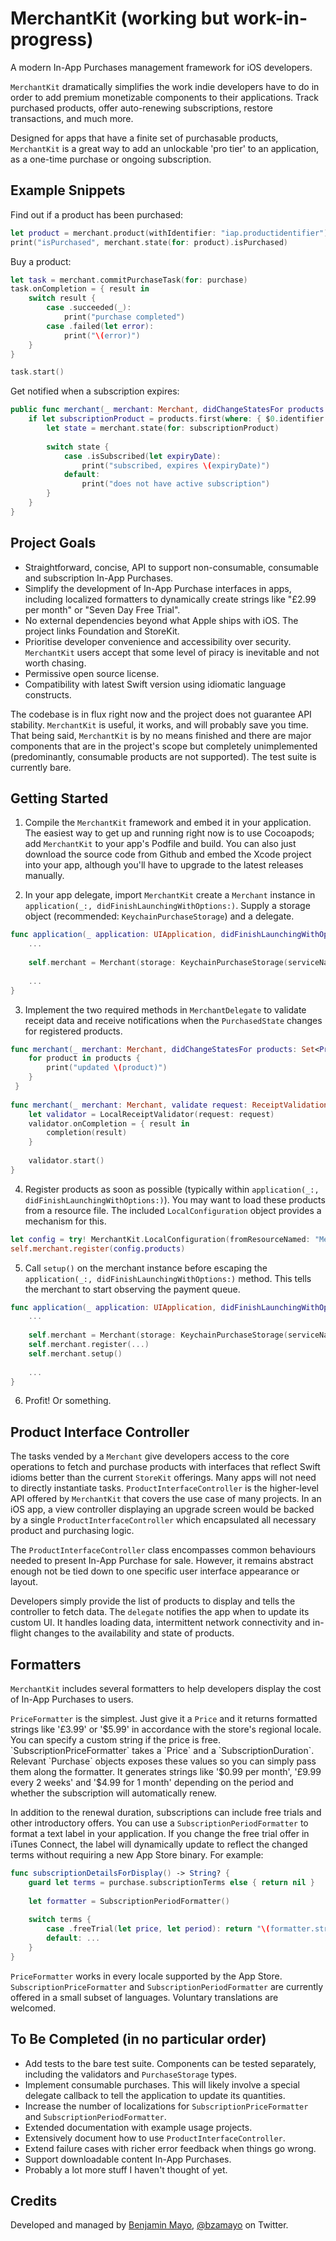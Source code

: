 # MerchantKit (working but work-in-progress)
A modern In-App Purchases management framework for iOS developers.

`MerchantKit` dramatically simplifies the work indie developers have to do in order to add premium monetizable components to their applications. Track purchased products, offer auto-renewing subscriptions, restore transactions, and much more.

Designed for apps that have a finite set of purchasable products, `MerchantKit` is a great way to add an unlockable 'pro tier' to an application, as a one-time purchase or ongoing subscription.

## Example Snippets

Find out if a product has been purchased:

```swift
let product = merchant.product(withIdentifier: "iap.productidentifier")
print("isPurchased", merchant.state(for: product).isPurchased)
```

Buy a product:

```swift
let task = merchant.commitPurchaseTask(for: purchase)
task.onCompletion = { result in 
    switch result {
        case .succeeded(_):
            print("purchase completed")
        case .failed(let error):
            print("\(error)")
    }
}

task.start()
```

Get notified when a subscription expires:

```swift
public func merchant(_ merchant: Merchant, didChangeStatesFor products: Set<Product>) {
    if let subscriptionProduct = products.first(where: { $0.identifier == "subscription.protier" }) {
        let state = merchant.state(for: subscriptionProduct)
        
        switch state {
            case .isSubscribed(let expiryDate):
                print("subscribed, expires \(expiryDate)")
            default:
                print("does not have active subscription")
        }
    }
}
```

## Project Goals

- Straightforward, concise, API to support non-consumable, consumable and subscription In-App Purchases.
- Simplify the development of In-App Purchase interfaces in apps, including localized formatters to dynamically create strings like "£2.99 per month" or "Seven Day Free Trial".
- No external dependencies beyond what Apple ships with iOS. The project links Foundation and StoreKit. 
- Prioritise developer convenience and accessibility over security. `MerchantKit` users accept that some level of piracy is inevitable and not worth chasing.
- Permissive open source license.
- Compatibility with latest Swift version using idiomatic language constructs.

The codebase is in flux right now and the project does not guarantee API stability. `MerchantKit` is useful, it works, and will probably save you time. That being said, `MerchantKit` is by no means finished and there are major components that are in the project's scope but completely unimplemented (predominantly, consumable products are not supported). The test suite is currently bare.

## Getting Started

1. Compile the `MerchantKit` framework and embed it in your application. The easiest way to get up and running right now is to use Cocoapods; add `MerchantKit` to your app's Podfile and build. You can also just download the source code from Github and embed the Xcode project into your app, although you'll have to upgrade to the latest releases manually.

2. In your app delegate, import `MerchantKit` create a `Merchant` instance in `application(_:, didFinishLaunchingWithOptions:)`. Supply a storage object (recommended: `KeychainPurchaseStorage`) and a delegate.
```swift
func application(_ application: UIApplication, didFinishLaunchingWithOptions launchOptions: [UIApplicationLaunchOptionsKey: Any]?) -> Bool {
    ...
    
    self.merchant = Merchant(storage: KeychainPurchaseStorage(serviceName: "AppName"), delegate: self)
    
    ...
}
```

3. Implement the two required methods in `MerchantDelegate` to validate receipt data and receive notifications when the `PurchasedState` changes for registered products.
```swift
func merchant(_ merchant: Merchant, didChangeStatesFor products: Set<Product>) {
    for product in products {
        print("updated \(product)")
    }
 }
    
func merchant(_ merchant: Merchant, validate request: ReceiptValidationRequest, completion: @escaping (Result<Receipt>) -> Void) {
    let validator = LocalReceiptValidator(request: request)
    validator.onCompletion = { result in
        completion(result)
    }
        
    validator.start()
}
```
4. Register products as soon as possible (typically within `application(_:, didFinishLaunchingWithOptions:)`). You may want to load these products from a resource file. The included `LocalConfiguration` object provides a mechanism for this.
```swift
let config = try! MerchantKit.LocalConfiguration(fromResourceNamed: "MerchantConfig", extension: "plist")
self.merchant.register(config.products)

```
5. Call `setup()` on the merchant instance before escaping the `application(_:, didFinishLaunchingWithOptions:)` method. This tells the merchant to start observing the payment queue.
```swift
func application(_ application: UIApplication, didFinishLaunchingWithOptions launchOptions: [UIApplicationLaunchOptionsKey: Any]?) -> Bool {
    ...
    
    self.merchant = Merchant(storage: KeychainPurchaseStorage(serviceName: "AppName"), delegate: self)    
    self.merchant.register(...)
    self.merchant.setup()
    
    ...
}
```
6. Profit! Or something.

## Product Interface Controller

The tasks vended by a `Merchant` give developers access to the core operations to fetch and purchase products with interfaces that reflect Swift idioms better than the current `StoreKit` offerings. Many apps will not need to directly instantiate tasks. `ProductInterfaceController` is the higher-level API offered by `MerchantKit` that covers the use case of many projects. In an iOS app, a view controller displaying an upgrade screen would be backed by a single `ProductInterfaceController` which encapsulated all necessary product and purchasing logic.  

The `ProductInterfaceController` class encompasses common behaviours needed to present In-App Purchase for sale. However, it remains abstract enough not be tied down to one specific user interface appearance or layout. 

Developers simply provide the list of products to display and tells the controller to fetch data. The `delegate` notifies the app when to update its custom UI. It handles loading data, intermittent network connectivity and in-flight changes to the availability and state of products.  

## Formatters 

`MerchantKit` includes several formatters to help developers display the cost of In-App Purchases to users. 

`PriceFormatter` is the simplest. Just give it a `Price` and it returns formatted strings like '£3.99' or '$5.99' in accordance with the store's regional locale. You can specify a custom string if the price is free.
`SubscriptionPriceFormatter` takes a `Price` and a `SubscriptionDuration`. Relevant `Purchase` objects exposes these values so you can simply pass them along the formatter. It generates strings like '$0.99 per month', '£9.99 every 2 weeks' and '$4.99 for 1 month' depending on the period and whether the subscription will automatically renew. 

In addition to the renewal duration, subscriptions can include free trials and other introductory offers. You can use a `SubscriptionPeriodFormatter` to format a text label in your application. If you change the free trial offer in iTunes Connect, the label will dynamically update to reflect the changed terms without requiring a new App Store binary. For example:
```swift
func subscriptionDetailsForDisplay() -> String? {
    guard let terms = purchase.subscriptionTerms else { return nil }
    
    let formatter = SubscriptionPeriodFormatter()
    
    switch terms {
        case .freeTrial(let price, let period): return "\(formatter.string(from: period)) Free Trial" /// something like '7 Day Free Trial'
        default: ...
    }
}
```

`PriceFormatter` works in every locale supported by the App Store. `SubscriptionPriceFormatter` and `SubscriptionPeriodFormatter` are currently offered in a small subset of languages. Voluntary translations are welcomed.

## To Be Completed (in no particular order)

- Add tests to the bare test suite. Components can be tested separately, including the validators and `PurchaseStorage` types.
- Implement consumable purchases. This will likely involve a special delegate callback to tell the application to update its quantities.
- Increase the number of localizations for `SubscriptionPriceFormatter` and `SubscriptionPeriodFormatter`.
- Extended documentation with example usage projects.
- Extensively document how to use `ProductInterfaceController`.
- Extend failure cases with richer error feedback when things go wrong. 
- Support downloadable content In-App Purchases.
- Probably a lot more stuff I haven't thought of yet.

## Credits

Developed and managed by [Benjamin Mayo](http://benjaminmayo.co.uk), [@bzamayo](http://twitter.com/bzamayo) on Twitter.
